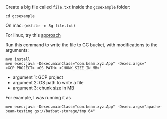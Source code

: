 Create a big file called `file.txt` inside the `gcsexample` folder:

```cd gcsexample```

On mac:
```(mkfile -n 8g file.txt)```

For linux, try this [approach](https://unix.stackexchange.com/questions/269180/how-to-create-a-large-file-in-unix)

Run this command to write the file to GC bucket, with modifications to the arguments:
```
mvn install
mvn exec:java -Dexec.mainClass="com.beam.xyz.App" -Dexec.args="<GCP_PROJECT> <GS_PATH> <CHUNK_SIZE_IN_MB>"
```

- argument 1: GCP project
- argument 2: GS path to write a file
- argument 3: chunk size in MB

For example, I was running it as

```
mvn exec:java -Dexec.mainClass="com.beam.xyz.App" -Dexec.args="apache-beam-testing gs://batbat-storage/tmp 64"
```
